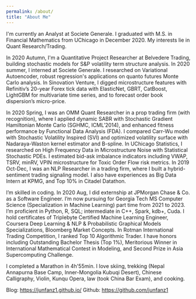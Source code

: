 ```yaml
---
permalink: /about/
title: "About Me"
---
```


I'm currently an Analyst at Societe Generale. I graduated with M.S. in Financial Mathematics from UChicago in December 2020. My interests lie in Quant Research/Trading.

In 2020 Autumn, I'm a Quantitative Project Researcher at Belvedere Trading, building stochastic models for S&P volatility term structure analysis. In 2020 summer, I interned at Societe Generale. I researched on Variational Autoencoder, robust regression's applications on quanto futures Monte Carlo analysis. In Sinovation Venture, I digged microstructure features with Refinitiv’s 20-year Forex tick data with ElasticNet, GBRT, CatBoost, LightGBM for multivariate time series, and to forecast order book dispersion’s micro-price.

In 2020 Spring, I was an OMM Quant Researcher in a prop trading firm (with recognition), where I applied dynamic SABR with Stochastic Gradient Hamiltonian Monte Carlo (SGHMC, ICML’2014), and enhanced fitness performance by Functional Data Analysis (FDA). I compared Carr-Wu model with Stochastic Volatility Inspired (SVI) and optimized volatility surface with Nadaraya-Waston kernel estimator and B-spline. In UChicago Statistics, I researched on High Frequency Data in Microstructure Noise with Statistical Stochastic PDEs. I estimated bid-ask imbalance indicators including VWAP, TSRV, minRV, VPIN microstructure for Toxic Order Flow risk metrics. In 2019 Oct-Dec, I was an NLP Researcher in a trading firm, where I built a hybrid-sentiment trading signaling model. I also have experiences as Big Data Intern at KPMG, and Top 10% in Citadel Datathon.

I’m skilled in coding. In 2020 Aug, I did externship at JPMorgan Chase & Co. as a Software Engineer. I’m now pursuing for Georgia Tech MS Computer Science (Specialization in Machine Learning) part time from 2021 to 2023. I’m proficient in Python, R, SQL; intermediate in C++, Spark, kdb+, Cuda. I hold certificates of Triplebyte Certified Machine Learning Engineer, Coursera Deep Learning & NLP & Probabilistic Graphical Models Specializations, Bloomberg Market Concepts. In Rotman International Trading Competition, I ranked Top 10 Algorithmic Trader. I have honors including Outstanding Bachelor Thesis (Top 1%), Meritorious Winner in International Mathematical Contest in Modeling, and Second Prize in Asia Supercomputing Challenge.

I completed a Marathon in 4h'55min. I love skiing, trekking (Nepal Annapurna Base Camp, Inner-Mongolia Kubuqi Desert), Chinese Calligraphy, Violin, Kunqu Opera, law (took China Bar Exam), and cooking.

Blog: https://junfanz1.github.io/
Github: https://github.com/junfanz1
